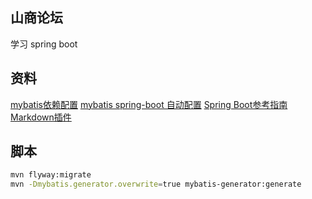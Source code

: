 ## 山商论坛
学习 spring boot
## 资料
[mybatis依赖配置](https://mybatis.org/mybatis-3/configuration.html#settings)
[mybatis spring-boot 自动配置](http://mybatis.org/spring-boot-starter/mybatis-spring-boot-autoconfigure/)
[Spring Boot参考指南](https://docs.spring.io/spring-boot/docs/2.0.0.RC1/reference/htmlsingle/)
[Markdown插件](https://pandao.github.io/editor.md/)
## 脚本
```bash
mvn flyway:migrate
mvn -Dmybatis.generator.overwrite=true mybatis-generator:generate
```
